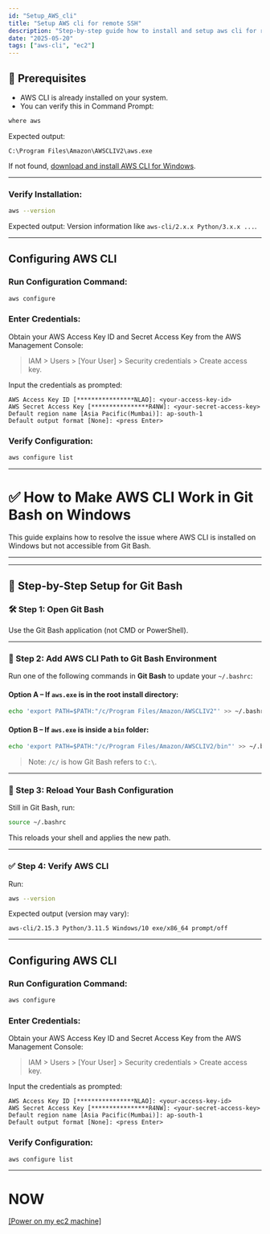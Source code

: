 ```yaml
---
id: "Setup_AWS_cli"
title: "Setup AWS cli for remote SSH"
description: "Step-by-step guide how to install and setup aws cli for remote ssh"
date: "2025-05-20"
tags: ["aws-cli", "ec2"]
---
```


## 🧾 Prerequisites

- AWS CLI is already installed on your system.
- You can verify this in Command Prompt:

```cmd
where aws
```

Expected output:

```
C:\Program Files\Amazon\AWSCLIV2\aws.exe
```

If not found, [download and install AWS CLI for Windows](https://docs.aws.amazon.com/cli/latest/userguide/install-cliv2-windows.html).

---

### Verify Installation:

```bash
aws --version
```

Expected output: Version information like `aws-cli/2.x.x Python/3.x.x ...`.

---

## Configuring AWS CLI

### Run Configuration Command:

```bash
aws configure
```

### Enter Credentials:

Obtain your AWS Access Key ID and Secret Access Key from the AWS Management Console:

> IAM > Users > [Your User] > Security credentials > Create access key.

Input the credentials as prompted:

```text
AWS Access Key ID [****************NLAO]: <your-access-key-id>
AWS Secret Access Key [****************R4NW]: <your-secret-access-key>
Default region name [Asia Pacific(Mumbai)]: ap-south-1
Default output format [None]: <press Enter>
```

### Verify Configuration:

```bash
aws configure list
```

---

# ✅ How to Make AWS CLI Work in Git Bash on Windows

This guide explains how to resolve the issue where AWS CLI is installed on Windows but not accessible from Git Bash.

---

---

## 🧰 Step-by-Step Setup for Git Bash

### 🛠️ Step 1: Open Git Bash

Use the Git Bash application (not CMD or PowerShell).

---

### 📝 Step 2: Add AWS CLI Path to Git Bash Environment

Run one of the following commands in **Git Bash** to update your `~/.bashrc`:

#### Option A – If `aws.exe` is in the root install directory:

```bash
echo 'export PATH=$PATH:"/c/Program Files/Amazon/AWSCLIV2"' >> ~/.bashrc
```

#### Option B – If `aws.exe` is inside a `bin` folder:

```bash
echo 'export PATH=$PATH:"/c/Program Files/Amazon/AWSCLIV2/bin"' >> ~/.bashrc
```

> Note: `/c/` is how Git Bash refers to `C:\`.

---

### 🔄 Step 3: Reload Your Bash Configuration

Still in Git Bash, run:

```bash
source ~/.bashrc
```

This reloads your shell and applies the new path.

---

### ✅ Step 4: Verify AWS CLI

Run:

```bash
aws --version
```

Expected output (version may vary):

```
aws-cli/2.15.3 Python/3.11.5 Windows/10 exe/x86_64 prompt/off
```

---

## Configuring AWS CLI

### Run Configuration Command:

```bash
aws configure
```

### Enter Credentials:

Obtain your AWS Access Key ID and Secret Access Key from the AWS Management Console:

> IAM > Users > [Your User] > Security credentials > Create access key.

Input the credentials as prompted:

```text
AWS Access Key ID [****************NLAO]: <your-access-key-id>
AWS Secret Access Key [****************R4NW]: <your-secret-access-key>
Default region name [Asia Pacific(Mumbai)]: ap-south-1
Default output format [None]: <press Enter>
```

### Verify Configuration:

```bash
aws configure list
```

---

# NOW

[[Power on my ec2 machine]](https://sujay.is-a.dev/blog/How_to_power_EC2)
